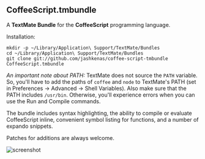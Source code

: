 CoffeeScript.tmbundle
---------------------

A **TextMate Bundle** for the **CoffeeScript** programming language.

Installation:

    mkdir -p ~/Library/Application\ Support/TextMate/Bundles
    cd ~/Library/Application\ Support/TextMate/Bundles
    git clone git://github.com/jashkenas/coffee-script-tmbundle CoffeeScript.tmbundle

*An important note about PATH:* TextMate does not source the `PATH` variable. So, you'll have to add the paths of `coffee` and `node` to TextMate's PATH (set in Preferences -> Advanced -> Shell Variables). Also make sure that the PATH includes `/usr/bin`. Otherwise, you'll experience errors when you can use the Run and Compile commands.

The bundle includes syntax highlighting, the ability to compile or evaluate CoffeeScript inline, convenient symbol listing for functions, and a number of expando snippets.

Patches for additions are always welcome.

![screenshot](http://jashkenas.s3.amazonaws.com/images/coffeescript/textmate-highlighting.png)

